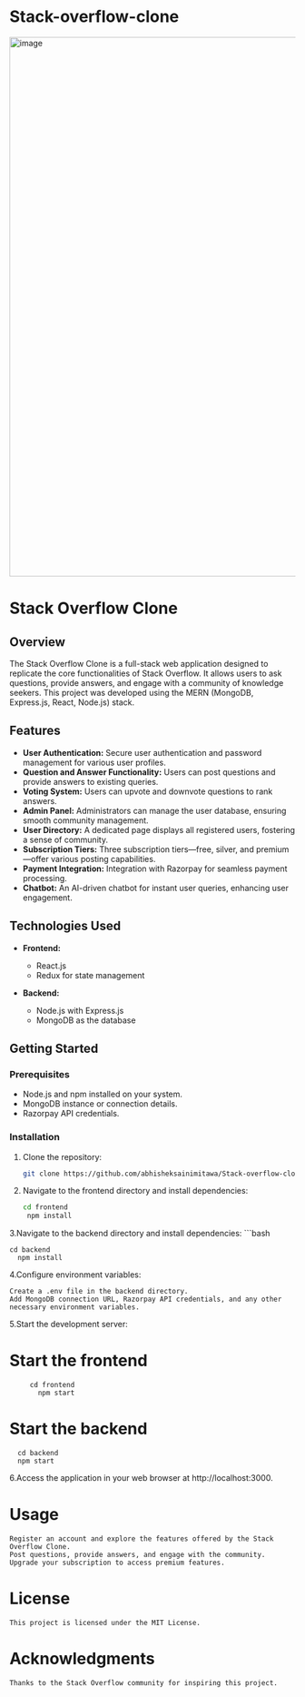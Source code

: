 # Stack-overflow-clone
<img width="950" alt="image" src="https://github.com/abhisheksainimitawa/Stack-overflow-clone/assets/94426368/7d3ce0c0-d3db-4ae3-ac00-996079bb68da">
<br  />

# Stack Overflow Clone

## Overview

The Stack Overflow Clone is a full-stack web application designed to replicate the core functionalities of Stack Overflow. It allows users to ask questions, provide answers, and engage with a community of knowledge seekers. This project was developed using the MERN (MongoDB, Express.js, React, Node.js) stack.

## Features

- **User Authentication:** Secure user authentication and password management for various user profiles.
- **Question and Answer Functionality:** Users can post questions and provide answers to existing queries.
- **Voting System:** Users can upvote and downvote questions to rank answers.
- **Admin Panel:** Administrators can manage the user database, ensuring smooth community management.
- **User Directory:** A dedicated page displays all registered users, fostering a sense of community.
- **Subscription Tiers:** Three subscription tiers—free, silver, and premium—offer various posting capabilities.
- **Payment Integration:** Integration with Razorpay for seamless payment processing.
- **Chatbot:** An AI-driven chatbot for instant user queries, enhancing user engagement.

## Technologies Used

- **Frontend:**
  - React.js
  - Redux for state management

- **Backend:**
  - Node.js with Express.js
  - MongoDB as the database

## Getting Started

### Prerequisites

- Node.js and npm installed on your system.
- MongoDB instance or connection details.
- Razorpay API credentials.

### Installation

1. Clone the repository:

   ```bash
   git clone https://github.com/abhisheksainimitawa/Stack-overflow-clone
   
2. Navigate to the frontend directory and install dependencies:
   ```bash
   cd frontend
    npm install
3.Navigate to the backend directory and install dependencies:
    ```bash
    
    cd backend
      npm install
4.Configure environment variables:

    Create a .env file in the backend directory.
    Add MongoDB connection URL, Razorpay API credentials, and any other necessary environment variables.
5.Start the development server:
  # Start the frontend
         cd frontend
           npm start
      
  # Start the backend
      cd backend
      npm start

6.Access the application in your web browser at http://localhost:3000.

# Usage
    Register an account and explore the features offered by the Stack Overflow Clone.
    Post questions, provide answers, and engage with the community.
    Upgrade your subscription to access premium features.

# License
    This project is licensed under the MIT License.

# Acknowledgments
    Thanks to the Stack Overflow community for inspiring this project.

      




